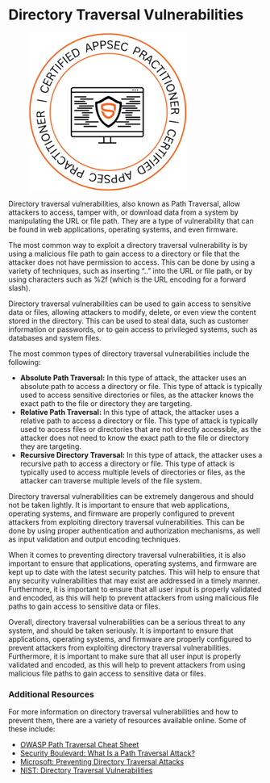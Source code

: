 # Directory Traversal Vulnerabilities

<figure><img src=".gitbook/assets/image (16).png" alt="" width="314"><figcaption></figcaption></figure>

Directory traversal vulnerabilities, also known as Path Traversal, allow attackers to access, tamper with, or download data from a system by manipulating the URL or file path. They are a type of vulnerability that can be found in web applications, operating systems, and even firmware.

The most common way to exploit a directory traversal vulnerability is by using a malicious file path to gain access to a directory or file that the attacker does not have permission to access. This can be done by using a variety of techniques, such as inserting “..” into the URL or file path, or by using characters such as %2f (which is the URL encoding for a forward slash).

Directory traversal vulnerabilities can be used to gain access to sensitive data or files, allowing attackers to modify, delete, or even view the content stored in the directory. This can be used to steal data, such as customer information or passwords, or to gain access to privileged systems, such as databases and system files.

The most common types of directory traversal vulnerabilities include the following:

* **Absolute Path Traversal:** In this type of attack, the attacker uses an absolute path to access a directory or file. This type of attack is typically used to access sensitive directories or files, as the attacker knows the exact path to the file or directory they are targeting.
* **Relative Path Traversal:** In this type of attack, the attacker uses a relative path to access a directory or file. This type of attack is typically used to access files or directories that are not directly accessible, as the attacker does not need to know the exact path to the file or directory they are targeting.
* **Recursive Directory Traversal:** In this type of attack, the attacker uses a recursive path to access a directory or file. This type of attack is typically used to access multiple levels of directories or files, as the attacker can traverse multiple levels of the file system.

Directory traversal vulnerabilities can be extremely dangerous and should not be taken lightly. It is important to ensure that web applications, operating systems, and firmware are properly configured to prevent attackers from exploiting directory traversal vulnerabilities. This can be done by using proper authentication and authorization mechanisms, as well as input validation and output encoding techniques.

When it comes to preventing directory traversal vulnerabilities, it is also important to ensure that applications, operating systems, and firmware are kept up to date with the latest security patches. This will help to ensure that any security vulnerabilities that may exist are addressed in a timely manner. Furthermore, it is important to ensure that all user input is properly validated and encoded, as this will help to prevent attackers from using malicious file paths to gain access to sensitive data or files.

Overall, directory traversal vulnerabilities can be a serious threat to any system, and should be taken seriously. It is important to ensure that applications, operating systems, and firmware are properly configured to prevent attackers from exploiting directory traversal vulnerabilities. Furthermore, it is important to make sure that all user input is properly validated and encoded, as this will help to prevent attackers from using malicious file paths to gain access to sensitive data or files.

### **Additional Resources**

For more information on directory traversal vulnerabilities and how to prevent them, there are a variety of resources available online. Some of these include:

* [OWASP Path Traversal Cheat Sheet](https://cheatsheetseries.owasp.org/cheatsheets/Path\_Traversal\_Attack\_Prevention\_Cheat\_Sheet.html)
* [Security Boulevard: What Is a Path Traversal Attack?](https://securityboulevard.com/2019/06/what-is-a-path-traversal-attack/)
* [Microsoft: Preventing Directory Traversal Attacks](https://docs.microsoft.com/en-us/windows/security/threat-protection/security-policy-settings/prevent-directory-traversal-attacks)
* [NIST: Directory Traversal Vulnerabilities](https://nvd.nist.gov/vuln-metrics/cvss/v3-calculator?vector=\(AV:N/AC:L/PR:L/UI:N/S:U/C:H/I:H/A:H\)\&version=3.1)
